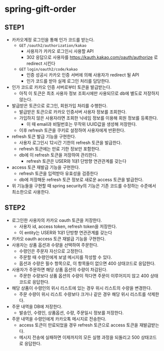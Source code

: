 # spring-gift-order

## STEP1
- 카카오계정 로그인을 통해 인가 코드를 받는다.
  - `GET` `/oauth2/authorization/kakao`
    - 사용자가 카카오 로그인시 사용할 API
    - 302 응답으로 사용자를 https://kauth.kakao.com/oauth/authorize 로 redirect 시킨다
  - `GET` `login/oauth2/code/kakao`
    - 인증 성공시 카카오 인증 서버에 의해 사용자가 redirect 될 API
    - 인가 코드를 받아 실제 로그인 처리를 담당한다.
- 인가 코드로 카카오 인증 서버로부터 토큰을 발급받는다.
  - 아직 이 토큰은 최초 사용자 정보 조회시에만 사용되므로 db에 별도로 저장하지 않는다.
- 발급받은 토큰으로 로그인, 회원가입 처리를 수행한다.
  - 발급받은 토큰으로 카카오 인증서버 사용자 정보를 조회한다.
  - 가입하지 않은 사용자라면 조회한 닉네임 정보를 이용해 회원 정보를 등록한다. 
    - 이 때 email과 비밀번호는 무작위 UUID값을 생성해 저장한다.
  - 이후 refresh 토큰을 쿠키로 설정하여 사용자에게 반환한다.
- refresh 토큰 발급 기능을 구현한다.
  - 사용자 로그인시 12시간 기한의 refresh 토큰을 발급한다.
  - refresh 토큰에는 만료 기한 정보만 포함한다.
  - db에 이 refresh 토큰을 저장하여 관리한다.
    - refresh 토큰은 USER와 1대1 단방향 연관관계를 갖는다
- access 토큰 재발급 기능을 구현한다.
  - refresh 토큰을 입력받아 유효성을 검증한다
  - db에 저장해둔 refresh 토큰 정보로 새로운 access 토큰을 발급한다.
- 위 기능들을 구현할 때 spring security의 기능은 기존 코드를 수정하는 수준에서 최소한으로 사용한다.

## STEP2
- 로그인한 사용자의 카카오 oauth 토큰을 저장한다.
  - 사용자 id, access token, refresh token을 저장한다.
  - 이 entity는 USER와 1대1 단방향 연관관계를 갖는다
- 카카오 oauth access 토큰 재발급 기능을 구현한다.
- 사용자는 상품 옵션과 수량을 선택하여 주문한다.
  - 수령인은 주문자 자신으로 고정한다.
  - 주문할 때 수령인에게 보낼 메시지를 작성할 수 있다.
  - 옵션과 수량은 필수 항목으로, 이 항목들이 없으면 400 상태코드로 응답한다.
- 사용자가 주문하면 해당 상품 옵션의 수량이 차감된다.
  - 주문한 수량보다 상품 옵션의 수량이 적다면 주문이 이루어지지 않고 400 상태코드로 응답한다.
- 해당 상품이 수령인의 위시 리스트에 있는 경우 위시 리스트의 수량을 변경한다.
  - 주문 수량이 위시 리스트 수량보다 크거나 같은 경우 해당 위시 리스트를 삭제한다.
- 주문 내역을 DB에 저장한다.
  - 발송인, 수령인, 상품옵션, 수량, 주문일시 정보를 저장한다.
- 주문 내역을 수령인에게 카카오톡 메시지로 전송한다.
  - access 토큰이 만료되었을 경우 refresh 토큰으로 access 토큰을 재발급받는다.
  - 메시지 전송에 실패하면 이제까지의 모든 실행 과정을 되돌리고 500 상태코드로 응답한다.

